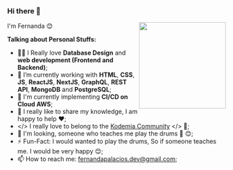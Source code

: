 ### Hi there 👋

<img align='right' src='https://user-images.githubusercontent.com/5713670/87202985-820dcb80-c2b6-11ea-9f56-7ec461c497c3.gif' width='200"'>

I'm Fernanda 😊  

<!-- Talking about you -->
**Talking about Personal Stuffs:**

<!--- 👩‍🦱 💻  I’m currently working on <a href="https://devkoore.com/" target="_blank">DevKoore</a>;-->
- 👩‍💻 I Really love **Database Design** and **web development (Frontend and Backend)**;
- 🌱 I’m currently working with **HTML**, **CSS**, **JS**, **ReactJS**, **NextJS**, **GraphQL**, **REST API**, **MongoDB** and **PostgreSQL**;
- 🚀 I'm currently implementing **CI/CD on Cloud AWS**;
- 💬 I really like to share my knowledge, I am happy to help ❤️;
- </> I really love to belong to the [Kodemia Community](https://github.com/kodemia) </> 🖤;
- 🥁 I'm looking, someone who teaches me play the drums 🎼 😊;
- ⚡️ Fun-Fact: I would wanted to play the drums, So if someone teaches me. I would be very happy 😊;
- 📫 How to reach me: fernandapalacios.dev@gmail.com;
